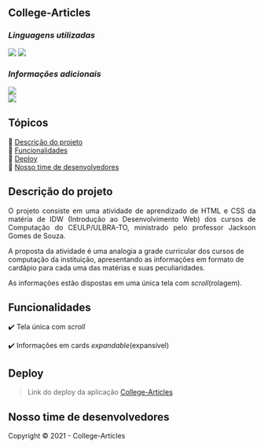 ## College-Articles

### _Linguagens utilizadas_

<img src="https://img.shields.io/badge/HTML5-E34F26?style=for-the-badge&logo=html5&logoColor=white"/>
<img src="https://img.shields.io/badge/CSS3-1572B6?style=for-the-badge&logo=css3&logoColor=white"/>


### _Informações adicionais_
<img src="http://img.shields.io/static/v1?label=License&message=MIT&color=green&style=for-the-badge"/> <br>
<img src="http://img.shields.io/static/v1?label=STATUS&message=EM%20DESENVOLVIMENTO&color=RED&style=for-the-badge"/>

## Tópicos

:small_blue_diamond: [Descrição do projeto](#descrição-do-projeto)<br>
:small_blue_diamond: [Funcionalidades](#funcionalidades)<br>
:small_blue_diamond: [Deploy](#deploy)<br>
:small_blue_diamond: [Nosso time de desenvolvedores](#nosso-time-de-desenvolvedores)<br>

## Descrição do projeto 

<p align="justify">
  O projeto consiste em uma atividade de aprendizado de HTML e CSS da matéria de IDW (Introdução ao Desenvolvimento Web)
  dos cursos de Computação do CEULP/ULBRA-TO, ministrado pelo professor Jackson Gomes de Souza.

  A proposta da atividade é uma analogia a grade curricular dos cursos de computação da instituição, apresentando as informações em 
  formato de cardápio para cada uma das matérias e suas peculiaridades.

  As informações estão dispostas em uma única tela com <i>scroll</i>(rolagem).
</p>

## Funcionalidades

:heavy_check_mark: Tela única com <i>scroll</i>

:heavy_check_mark: Informações em cards <i>expandable</i>(expansível) 


## Deploy

> Link do deploy da aplicação [College-Articles](https://cavalcanteromar.github.io/College-Articles/index.html)

## Nosso time de desenvolvedores

Copyright :copyright: 2021 - College-Articles
